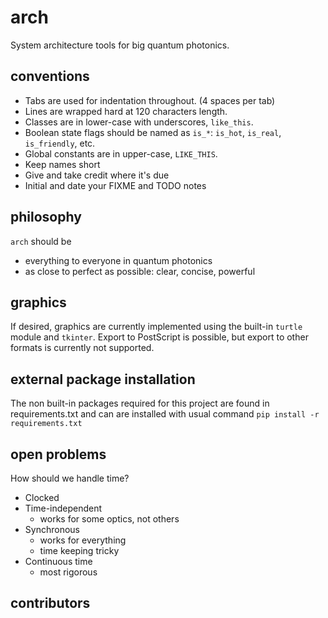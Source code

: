 # arch
System architecture tools for big quantum photonics.

## conventions

 * Tabs are used for indentation throughout. (4 spaces per tab)
 * Lines are wrapped hard at 120 characters length.
 * Classes are in lower-case with underscores, `like_this`.
 * Boolean state flags should be named as `is_*`: `is_hot`, `is_real`, `is_friendly`, etc.
 * Global constants are in upper-case, `LIKE_THIS`.
 * Keep names short
 * Give and take credit where it's due
 * Initial and date your FIXME and TODO notes

## philosophy

`arch` should be
 * everything to everyone in quantum photonics
 * as close to perfect as possible: clear, concise, powerful
 

## graphics
 
If desired, graphics are currently implemented using the built-in `turtle` module and `tkinter`. Export to PostScript is
possible, but export to other formats is currently not supported.

## external package installation
The non built-in packages required for this project are found in requirements.txt and can
are installed with usual command `pip install -r requirements.txt`
 
## open problems

How should we handle time?
 - Clocked
 - Time-independent
 	- works for some optics, not others
 - Synchronous
 	- works for everything
 	- time keeping tricky
 - Continuous time
 	- most rigorous


## contributors

